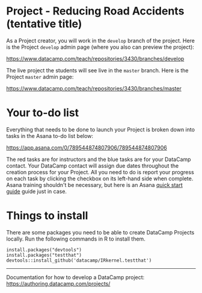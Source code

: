 # Project - Reducing Road Accidents (tentative title)

As a Project creator, you will work in the `develop` branch of the project. Here is the Project `develop` admin page (where you also can preview the project):

https://www.datacamp.com/teach/repositories/3430/branches/develop

The live project the students will see live in the `master` branch. Here is the Project `master` admin page: 

https://www.datacamp.com/teach/repositories/3430/branches/master

# Your to-do list

Everything that needs to be done to launch your Project is broken down into tasks in the Asana to-do list below:

https://app.asana.com/0/789544874807906/789544874807906

The red tasks are for instructors and the blue tasks are for your DataCamp contact. Your DataCamp contact will assign due dates throughout the creation process for your Project. All you need to do is report your progress on each task by clicking the checkbox on its left-hand side when complete. Asana training shouldn't be necessary, but here is an Asana [quick start guide](https://asana.com/guide/get-started/begin/quick-start) guide just in case.

# Things to install

There are some packages you need to be able to create DataCamp Projects locally. Run the following commands in R to install them.

```
install.packages("devtools")
install.packages("testthat")
devtools::install_github('datacamp/IRkernel.testthat')
```

---

Documentation for how to develop a DataCamp project: https://authoring.datacamp.com/projects/
